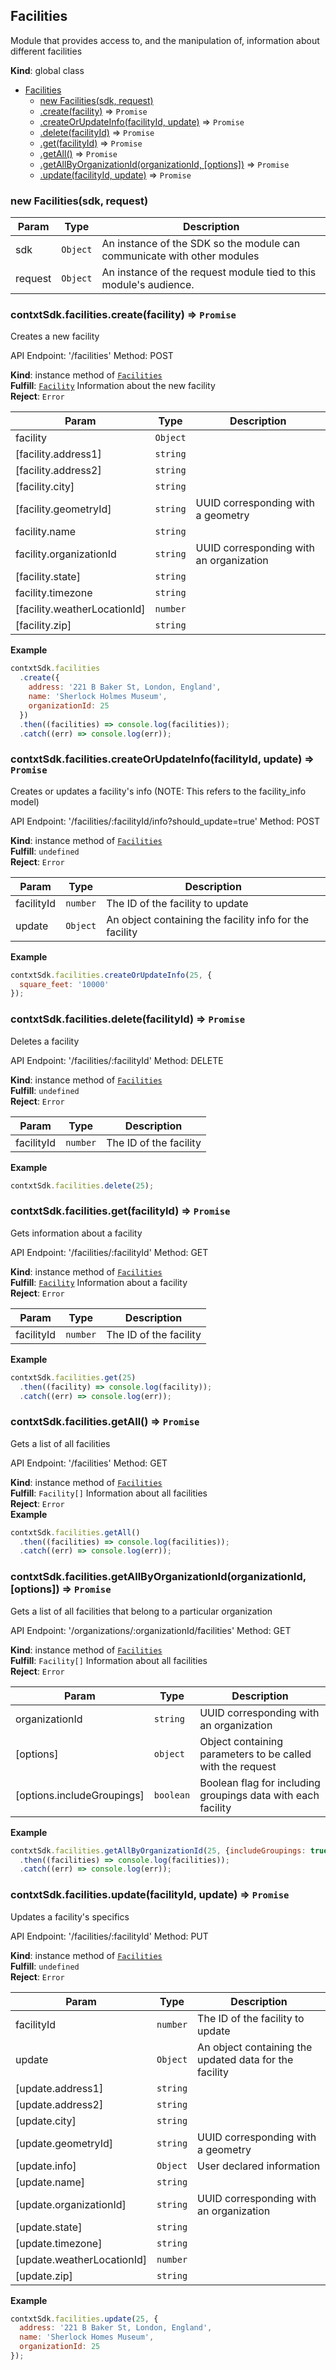 <a name="Facilities"></a>

## Facilities

Module that provides access to, and the manipulation
of, information about different facilities

**Kind**: global class

* [Facilities](#Facilities)
  * [new Facilities(sdk, request)](#new_Facilities_new)
  * [.create(facility)](#Facilities+create) ⇒ <code>Promise</code>
  * [.createOrUpdateInfo(facilityId, update)](#Facilities+createOrUpdateInfo) ⇒ <code>Promise</code>
  * [.delete(facilityId)](#Facilities+delete) ⇒ <code>Promise</code>
  * [.get(facilityId)](#Facilities+get) ⇒ <code>Promise</code>
  * [.getAll()](#Facilities+getAll) ⇒ <code>Promise</code>
  * [.getAllByOrganizationId(organizationId, [options])](#Facilities+getAllByOrganizationId) ⇒ <code>Promise</code>
  * [.update(facilityId, update)](#Facilities+update) ⇒ <code>Promise</code>

<a name="new_Facilities_new"></a>

### new Facilities(sdk, request)

| Param   | Type                | Description                                                             |
| ------- | ------------------- | ----------------------------------------------------------------------- |
| sdk     | <code>Object</code> | An instance of the SDK so the module can communicate with other modules |
| request | <code>Object</code> | An instance of the request module tied to this module's audience.       |

<a name="Facilities+create"></a>

### contxtSdk.facilities.create(facility) ⇒ <code>Promise</code>

Creates a new facility

API Endpoint: '/facilities'
Method: POST

**Kind**: instance method of [<code>Facilities</code>](#Facilities)  
**Fulfill**: [<code>Facility</code>](./Typedefs.md#Facility) Information about the new facility  
**Reject**: <code>Error</code>

| Param                        | Type                | Description                             |
| ---------------------------- | ------------------- | --------------------------------------- |
| facility                     | <code>Object</code> |                                         |
| [facility.address1]          | <code>string</code> |                                         |
| [facility.address2]          | <code>string</code> |                                         |
| [facility.city]              | <code>string</code> |                                         |
| [facility.geometryId]        | <code>string</code> | UUID corresponding with a geometry      |
| facility.name                | <code>string</code> |                                         |
| facility.organizationId      | <code>string</code> | UUID corresponding with an organization |
| [facility.state]             | <code>string</code> |                                         |
| facility.timezone            | <code>string</code> |                                         |
| [facility.weatherLocationId] | <code>number</code> |                                         |
| [facility.zip]               | <code>string</code> |                                         |

**Example**

```js
contxtSdk.facilities
  .create({
    address: '221 B Baker St, London, England',
    name: 'Sherlock Holmes Museum',
    organizationId: 25
  })
  .then((facilities) => console.log(facilities));
  .catch((err) => console.log(err));
```

<a name="Facilities+createOrUpdateInfo"></a>

### contxtSdk.facilities.createOrUpdateInfo(facilityId, update) ⇒ <code>Promise</code>

Creates or updates a facility's info (NOTE: This refers to the facility_info model)

API Endpoint: '/facilities/:facilityId/info?should_update=true'
Method: POST

**Kind**: instance method of [<code>Facilities</code>](#Facilities)  
**Fulfill**: <code>undefined</code>  
**Reject**: <code>Error</code>

| Param      | Type                | Description                                             |
| ---------- | ------------------- | ------------------------------------------------------- |
| facilityId | <code>number</code> | The ID of the facility to update                        |
| update     | <code>Object</code> | An object containing the facility info for the facility |

**Example**

```js
contxtSdk.facilities.createOrUpdateInfo(25, {
  square_feet: '10000'
});
```

<a name="Facilities+delete"></a>

### contxtSdk.facilities.delete(facilityId) ⇒ <code>Promise</code>

Deletes a facility

API Endpoint: '/facilities/:facilityId'
Method: DELETE

**Kind**: instance method of [<code>Facilities</code>](#Facilities)  
**Fulfill**: <code>undefined</code>  
**Reject**: <code>Error</code>

| Param      | Type                | Description            |
| ---------- | ------------------- | ---------------------- |
| facilityId | <code>number</code> | The ID of the facility |

**Example**

```js
contxtSdk.facilities.delete(25);
```

<a name="Facilities+get"></a>

### contxtSdk.facilities.get(facilityId) ⇒ <code>Promise</code>

Gets information about a facility

API Endpoint: '/facilities/:facilityId'
Method: GET

**Kind**: instance method of [<code>Facilities</code>](#Facilities)  
**Fulfill**: [<code>Facility</code>](./Typedefs.md#Facility) Information about a facility  
**Reject**: <code>Error</code>

| Param      | Type                | Description            |
| ---------- | ------------------- | ---------------------- |
| facilityId | <code>number</code> | The ID of the facility |

**Example**

```js
contxtSdk.facilities.get(25)
  .then((facility) => console.log(facility));
  .catch((err) => console.log(err));
```

<a name="Facilities+getAll"></a>

### contxtSdk.facilities.getAll() ⇒ <code>Promise</code>

Gets a list of all facilities

API Endpoint: '/facilities'
Method: GET

**Kind**: instance method of [<code>Facilities</code>](#Facilities)  
**Fulfill**: <code>Facility[]</code> Information about all facilities  
**Reject**: <code>Error</code>  
**Example**

```js
contxtSdk.facilities.getAll()
  .then((facilities) => console.log(facilities));
  .catch((err) => console.log(err));
```

<a name="Facilities+getAllByOrganizationId"></a>

### contxtSdk.facilities.getAllByOrganizationId(organizationId, [options]) ⇒ <code>Promise</code>

Gets a list of all facilities that belong to a particular organization

API Endpoint: '/organizations/:organizationId/facilities'
Method: GET

**Kind**: instance method of [<code>Facilities</code>](#Facilities)  
**Fulfill**: <code>Facility[]</code> Information about all facilities  
**Reject**: <code>Error</code>

| Param                      | Type                 | Description                                                  |
| -------------------------- | -------------------- | ------------------------------------------------------------ |
| organizationId             | <code>string</code>  | UUID corresponding with an organization                      |
| [options]                  | <code>object</code>  | Object containing parameters to be called with the request   |
| [options.includeGroupings] | <code>boolean</code> | Boolean flag for including groupings data with each facility |

**Example**

```js
contxtSdk.facilities.getAllByOrganizationId(25, {includeGroupings: true})
  .then((facilities) => console.log(facilities));
  .catch((err) => console.log(err));
```

<a name="Facilities+update"></a>

### contxtSdk.facilities.update(facilityId, update) ⇒ <code>Promise</code>

Updates a facility's specifics

API Endpoint: '/facilities/:facilityId'
Method: PUT

**Kind**: instance method of [<code>Facilities</code>](#Facilities)  
**Fulfill**: <code>undefined</code>  
**Reject**: <code>Error</code>

| Param                      | Type                | Description                                            |
| -------------------------- | ------------------- | ------------------------------------------------------ |
| facilityId                 | <code>number</code> | The ID of the facility to update                       |
| update                     | <code>Object</code> | An object containing the updated data for the facility |
| [update.address1]          | <code>string</code> |                                                        |
| [update.address2]          | <code>string</code> |                                                        |
| [update.city]              | <code>string</code> |                                                        |
| [update.geometryId]        | <code>string</code> | UUID corresponding with a geometry                     |
| [update.info]              | <code>Object</code> | User declared information                              |
| [update.name]              | <code>string</code> |                                                        |
| [update.organizationId]    | <code>string</code> | UUID corresponding with an organization                |
| [update.state]             | <code>string</code> |                                                        |
| [update.timezone]          | <code>string</code> |                                                        |
| [update.weatherLocationId] | <code>number</code> |                                                        |
| [update.zip]               | <code>string</code> |                                                        |

**Example**

```js
contxtSdk.facilities.update(25, {
  address: '221 B Baker St, London, England',
  name: 'Sherlock Homes Museum',
  organizationId: 25
});
```
